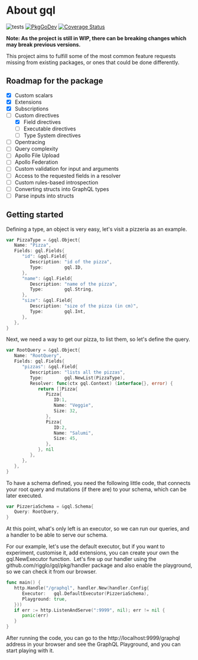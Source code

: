 # About gql

![tests](https://github.com/rigglo/gql/workflows/tests/badge.svg)
[![PkgGoDev](https://pkg.go.dev/badge/github.com/rigglo/gql)](https://pkg.go.dev/github.com/rigglo/gql)
[![Coverage Status](https://coveralls.io/repos/github/rigglo/gql/badge.svg?branch=master)](https://coveralls.io/github/rigglo/gql?branch=master)

**Note: As the project is still in WIP, there can be breaking changes which may break previous versions.**

This project aims to fulfill some of the most common feature requests missing from existing packages, or ones that could be done differently.

## Roadmap for the package

- [x] Custom scalars
- [x] Extensions
- [x] Subscriptions
- [ ] Custom directives
  - [x] Field directives
  - [ ] Executable directives
  - [ ] Type System directives
- [ ] Opentracing
- [ ] Query complexity
- [ ] Apollo File Upload
- [ ] Apollo Federation
- [ ] Custom validation for input and arguments
- [ ] Access to the requested fields in a resolver
- [ ] Custom rules-based introspection
- [ ] Converting structs into GraphQL types
- [ ] Parse inputs into structs

## Getting started

Defining a type, an object is very easy, let's visit a pizzeria as an example.

```go
var PizzaType = &gql.Object{  
   Name: "Pizza",  
   Fields: gql.Fields{
      "id": &gql.Field{
         Description: "id of the pizza",
         Type:        gql.ID,
      },
      "name": &gql.Field{
         Description: "name of the pizza",
         Type:        gql.String,
      },
      "size": &gql.Field{
         Description: "size of the pizza (in cm)",
         Type:        gql.Int,
      },
   },
}
```

Next, we need a way to get our pizza, to list them, so let's define the query.

```go
var RootQuery = &gql.Object{  
   Name: "RootQuery",  
   Fields: gql.Fields{
      "pizzas": &gql.Field{
         Description: "lists all the pizzas",    
         Type:        gql.NewList(PizzaType),
         Resolver: func(ctx gql.Context) (interface{}, error) {
            return []Pizza{
               Pizza{
                  ID:1, 
                  Name: "Veggie", 
                  Size: 32,
               },
               Pizza{
                  ID:2, 
                  Name: "Salumi", 
                  Size: 45,
               },
            }, nil
         },
      },
   }, 
}
```

To have a schema defined, you need the following little code, that connects your root query and mutations (if there are) to your schema, which can be later executed.

```go
var PizzeriaSchema = &gql.Schema{
   Query: RootQuery,
}
```

At this point, what's only left is an executor, so we can run our queries, and a handler to be able to serve our schema.

For our example, let's use the default executor, but if you want to experiment, customise it, add extensions, you can create your own the gql.NewExecutor function. 
Let's fire up our handler using the github.com/rigglo/gql/pkg/handler package and also enable the playground, so we can check it from our browser.

```go
func main() {
   http.Handle("/graphql", handler.New(handler.Config{
      Executor:   gql.DefaultExecutor(PizzeriaSchema),
      Playground: true,
   }))
   if err := http.ListenAndServe(":9999", nil); err != nil {
      panic(err)
   }
}
```

After running the code, you can go to the http://localhost:9999/graphql address in your browser and see the GraphQL Playground, and you can start playing with it.